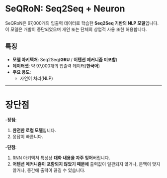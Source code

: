 # SeQRoN: Seq2Seq + Neuron

SeQRoN은 97,000개의 입출력 데이터로 학습한 **Seq2Seq 기반의 NLP 모델**입니다. 이 모델은 개발이 중단되었으며 개인 또는 단체의 상업적 사용 또한 허용합니다.

## 특징
- **모델 아키텍쳐**: Seq2Seq(**GRU** / **어텐션 메커니즘 미포함**)
- **데이터셋**: 약 97,000개의 입출력 데이터(**한국어**)
- **주요 용도**:
  - 자연어 처리(NLP)
---
# 장단점

-**장점**: 
 1. **완전한 로컬 모델**입니다.
 2. 응답이 빠릅니다.

-**단점**:
 1. RNN 아키텍쳐 특성상 **대화 내용을 자주 잊어**버립니다.
 2. **어텐션 메커니즘이 포함되지 않았기 때문에** 출력값이 일관되지 않거나, 문맥이 맞지 않거나, 중간에 출력이 끊길 수 있습니다.
